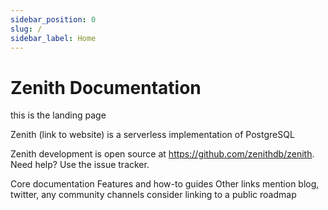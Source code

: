 ```yaml
---
sidebar_position: 0
slug: /
sidebar_label: Home
---
```


# Zenith Documentation

this is the landing page

Zenith (link to website) is a serverless implementation of PostgreSQL

Zenith development is open source at https://github.com/zenithdb/zenith. Need help? Use the issue tracker.

Core documentation
Features and how-to guides
Other links
mention blog, twitter, any community channels
consider linking to a public roadmap